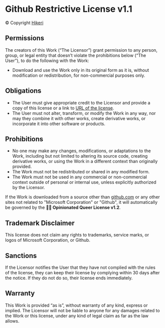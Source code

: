 # Github Restrictive License v1.1

© Copyright [Hikeri]()

## Permissions

The creators of this Work (“The Licensor”) grant permission to any person, group, or legal entity that doesn’t violate the prohibitions below (“The User”), to do the following with the Work:

- Download and use the Work only in its original form as it is, without modification or redistribution, for non-commercial purposes only.

## Obligations

- The User must give appropriate credit to the Licensor and provide a copy of this license or a link to [URL of the license](https://github.com/hikeri/Ripify/blob/main/LICENSE.md).
- The User must not alter, transform, or modify the Work in any way, nor may they combine it with other works, create derivative works, or incorporate it into other software or products.

## Prohibitions

- No one may make any changes, modifications, or adaptations to the Work, including but not limited to altering its source code, creating derivative works, or using the Work in a different context than originally provided.
- The Work must not be redistributed or shared in any modified form.
- The Work must not be used in any commercial or non-commercial context outside of personal or internal use, unless explicitly authorized by the Licensor.

If the Work is downloaded from a source other than [github.com](https://github.com) or any other sites not related to "Microsoft Corporation" or "Github", it will automatically be governed by the **🏳️‍🌈 Opinionated Queer License v1.2**.

## Trademark Disclaimer

This license does not claim any rights to trademarks, service marks, or logos of Microsoft Corporation, or Github.

## Sanctions

If the Licensor notifies the User that they have not complied with the rules of the license,
they can keep their license by complying within 30 days after the notice.
If they do not do so, their license ends immediately.

## Warranty

This Work is provided “as is”, without warranty of any kind, express or implied.
The Licensor will not be liable to anyone for any damages related to the Work or this license,
under any kind of legal claim as far as the law allows.
